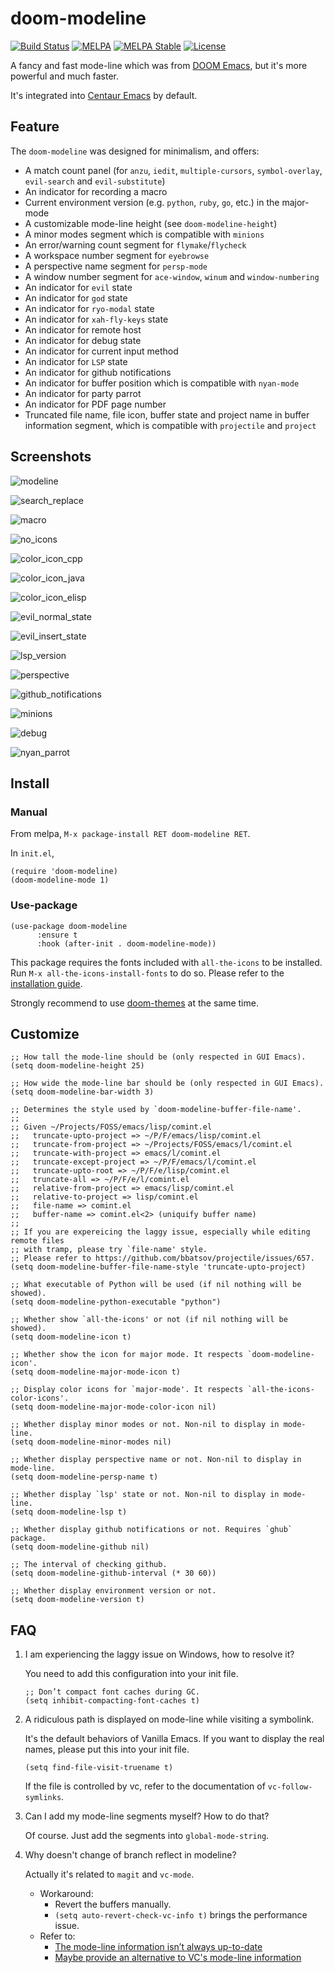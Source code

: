 # doom-modeline

[![Build Status](https://travis-ci.org/seagle0128/doom-modeline.svg?branch=master)](https://travis-ci.org/seagle0128/doom-modeline)
[![MELPA](https://melpa.org/packages/doom-modeline-badge.svg)](https://melpa.org/#/doom-modeline)
[![MELPA Stable](https://stable.melpa.org/packages/doom-modeline-badge.svg)](https://stable.melpa.org/#/doom-modeline)
[![License](http://img.shields.io/:license-gpl3-blue.svg)](http://www.gnu.org/licenses/gpl-3.0.html)

A fancy and fast mode-line which was from [DOOM
Emacs](https://github.com/hlissner/doom-emacs/tree/master/modules/ui/doom-modeline),
but it's more powerful and much faster.

It's integrated into [Centaur Emacs](https://github.com/seagle0128/.emacs.d) by
default.

## Feature

The `doom-modeline` was designed for minimalism, and offers:

- A match count panel (for `anzu`, `iedit`, `multiple-cursors`, `symbol-overlay`,
  `evil-search` and `evil-substitute`)
- An indicator for recording a macro
- Current environment version (e.g. `python`, `ruby`, `go`, etc.) in the major-mode
- A customizable mode-line height (see `doom-modeline-height`)
- A minor modes segment which is compatible with `minions`
- An error/warning count segment for `flymake`/`flycheck`
- A workspace number segment for `eyebrowse`
- A perspective name segment for `persp-mode`
- A window number segment for `ace-window`, `winum` and `window-numbering`
- An indicator for `evil` state
- An indicator for `god` state
- An indicator for `ryo-modal` state
- An indicator for `xah-fly-keys` state
- An indicator for remote host
- An indicator for debug state
- An indicator for current input method
- An indicator for `LSP` state
- An indicator for github notifications
- An indicator for buffer position which is compatible with `nyan-mode`
- An indicator for party parrot
- An indicator for PDF page number
- Truncated file name, file icon, buffer state and project name in buffer
  information segment, which is compatible with `projectile` and `project`
  
## Screenshots

![modeline](https://user-images.githubusercontent.com/140797/49694177-10dcd280-fbc0-11e8-8d21-971ede6afdb5.png
 "Mode-line")

![search_replace](https://user-images.githubusercontent.com/140797/49694189-6913d480-fbc0-11e8-93ae-9578455dcd2c.png
"Search and Replace")

![macro](https://user-images.githubusercontent.com/140797/49694199-cc056b80-fbc0-11e8-9bb1-533b1e64da66.png
"Macro")

![no_icons](https://user-images.githubusercontent.com/140797/51301117-0805d900-1a69-11e9-957d-b4c7a70a1cf8.png
"No Icons")

![color_icon_cpp](https://user-images.githubusercontent.com/140797/50414928-3c63ec00-0853-11e9-9b26-6a1df278d332.png
"Color C++ icon")

![color_icon_java](https://user-images.githubusercontent.com/140797/50415081-1428bd00-0854-11e9-9ae5-91805290c524.png
"Color Java icon")

![color_icon_elisp](https://user-images.githubusercontent.com/140797/50415381-9f568280-0855-11e9-9478-34a6dd614d96.png
"Color Elisp icon")

![evil_normal_state](https://user-images.githubusercontent.com/140797/49694476-b8103880-fbc5-11e8-9c18-91f5e9258333.png
"Evil Normal State")

![evil_insert_state](https://user-images.githubusercontent.com/140797/49694461-8b5c2100-fbc5-11e8-993e-d97baa9f01af.png
"Evil Insert State")

![lsp_version](https://user-images.githubusercontent.com/140797/49694206-edfeee00-fbc0-11e8-9c50-888a2cd7a397.png
"Perspective, LSP, Version, VCS and Flycheck")

![perspective](https://user-images.githubusercontent.com/140797/49694481-e0983280-fbc5-11e8-8cb2-c8d2e782bcdb.png
 "Perspective, LSP, Version and VCS")

![github_notifications](https://user-images.githubusercontent.com/140797/49808406-6b7c5700-fd97-11e8-83bb-d2ddbe5be8eb.png
"Github Notifications")

![minions](https://user-images.githubusercontent.com/140797/50301291-de857c00-04c1-11e9-84c5-bfbc8de8295f.png
"Minions and minor modes")

![debug](https://user-images.githubusercontent.com/140797/50302008-c57dca80-04c3-11e9-8578-50154ef4f9f0.png
"Debug state")

![nyan_parrot](https://user-images.githubusercontent.com/140797/51301061-da209480-1a68-11e9-9f64-905d889df9d6.png
"Nyan and Parrot")

## Install

### Manual

From melpa, `M-x package-install RET doom-modeline RET`.

In `init.el`,

``` emacs-lisp
(require 'doom-modeline)
(doom-modeline-mode 1)
```

### Use-package

``` emacs-lisp
(use-package doom-modeline
      :ensure t
      :hook (after-init . doom-modeline-mode))
```

This package requires the fonts included with `all-the-icons` to be installed.
Run `M-x all-the-icons-install-fonts` to do so. Please refer to the
[installation guide](https://github.com/domtronn/all-the-icons.el#installation).

Strongly recommend to use
[doom-themes](https://github.com/hlissner/emacs-doom-themes) at the same time.

## Customize

``` emacs-lisp
;; How tall the mode-line should be (only respected in GUI Emacs).
(setq doom-modeline-height 25)

;; How wide the mode-line bar should be (only respected in GUI Emacs).
(setq doom-modeline-bar-width 3)

;; Determines the style used by `doom-modeline-buffer-file-name'.
;;
;; Given ~/Projects/FOSS/emacs/lisp/comint.el
;;   truncate-upto-project => ~/P/F/emacs/lisp/comint.el
;;   truncate-from-project => ~/Projects/FOSS/emacs/l/comint.el
;;   truncate-with-project => emacs/l/comint.el
;;   truncate-except-project => ~/P/F/emacs/l/comint.el
;;   truncate-upto-root => ~/P/F/e/lisp/comint.el
;;   truncate-all => ~/P/F/e/l/comint.el
;;   relative-from-project => emacs/lisp/comint.el
;;   relative-to-project => lisp/comint.el
;;   file-name => comint.el
;;   buffer-name => comint.el<2> (uniquify buffer name)
;;
;; If you are expereicing the laggy issue, especially while editing remote files
;; with tramp, please try `file-name' style.
;; Please refer to https://github.com/bbatsov/projectile/issues/657.
(setq doom-modeline-buffer-file-name-style 'truncate-upto-project)

;; What executable of Python will be used (if nil nothing will be showed).
(setq doom-modeline-python-executable "python")

;; Whether show `all-the-icons' or not (if nil nothing will be showed).
(setq doom-modeline-icon t)

;; Whether show the icon for major mode. It respects `doom-modeline-icon'.
(setq doom-modeline-major-mode-icon t)

;; Display color icons for `major-mode'. It respects `all-the-icons-color-icons'.
(setq doom-modeline-major-mode-color-icon nil)

;; Whether display minor modes or not. Non-nil to display in mode-line.
(setq doom-modeline-minor-modes nil)

;; Whether display perspective name or not. Non-nil to display in mode-line.
(setq doom-modeline-persp-name t)

;; Whether display `lsp' state or not. Non-nil to display in mode-line.
(setq doom-modeline-lsp t)

;; Whether display github notifications or not. Requires `ghub` package.
(setq doom-modeline-github nil)

;; The interval of checking github.
(setq doom-modeline-github-interval (* 30 60))

;; Whether display environment version or not.
(setq doom-modeline-version t)
```

## FAQ

1. I am experiencing the laggy issue on Windows, how to resolve it?

   You need to add this configuration into your init file.

   ``` emacs-lisp
   ;; Don’t compact font caches during GC.
   (setq inhibit-compacting-font-caches t)
   ```

1. A ridiculous path is displayed on mode-line while visiting a symbolink.

    It's the default behaviors of Vanilla Emacs. If you want to display the real
    names, please put this into your init file.

    ``` emacs-lisp
    (setq find-file-visit-truename t)
    ```

    If the file is controlled by vc, refer to the documentation of
    `vc-follow-symlinks`.

1. Can I add my mode-line segments myself? How to do that?

   Of course. Just add the segments into `global-mode-string`.

1. Why doesn't change of branch reflect in modeline?

   Actually it's related to `magit` and `vc-mode`.
   - Workaround:
     - Revert the buffers manually.
     - `(setq auto-revert-check-vc-info t)` brings the performance issue.
   - Refer to:
     - [The mode-line information isn’t always
       up-to-date](https://magit.vc/manual/magit/The-mode_002dline-information-isn_0027t-always-up_002dto_002ddate.html)
     - [Maybe provide an alternative to VC's mode-line
       information](https://github.com/magit/magit/issues/2687)
